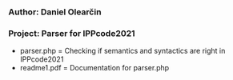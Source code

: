### Author: Daniel Olearčin
### Project: Parser for IPPcode2021
  - parser.php = Checking if semantics and syntactics are right in IPPcode2021
  - readme1.pdf = Documentation for parser.php

